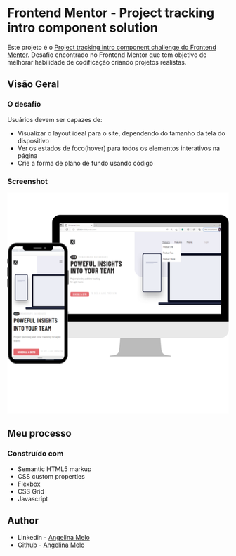 # Frontend Mentor - Project tracking intro component solution

Este projeto é o [Project tracking intro component challenge do Frontend Mentor](https://www.frontendmentor.io/challenges/project-tracking-intro-component-5d289097500fcb331a67d80e). Desafio encontrado no Frontend Mentor que tem objetivo de melhorar habilidade de codificação criando projetos realistas. 

## Visão Geral

### O desafio

Usuários devem ser capazes de:

- Visualizar o layout ideal para o site, dependendo do tamanho da tela do dispositivo
- Ver os estados de foco(hover) para todos os elementos interativos na página
- Crie a forma de plano de fundo usando código

### Screenshot

![](./assets/layout-component%20Intro.png)

## Meu processo

### Construído com

- Semantic HTML5 markup
- CSS custom properties
- Flexbox
- CSS Grid
- Javascript


## Author

- Linkedin - [Angelina Melo](https://www.linkedin.com/in/angelinamelo/)
- Github - [Angelina Melo](https://github.com/ajuliamm)

